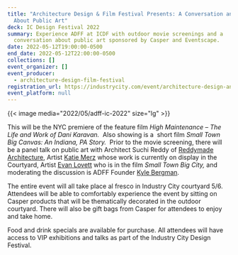```yaml
---
title: "Architecture Design & Film Festival Presents: A Conversation and Films
  About Public Art"
deck: IC Design Festival 2022
summary: Experience ADFF at ICDF with outdoor movie screenings and a
  conversation about public art sponsored by Casper and Eventscape.
date: 2022-05-12T19:00:00-0500
end_date: 2022-05-12T22:00:00-0500
collections: []
event_organizer: []
event_producer:
  - architecture-design-film-festival
registration_url: https://industrycity.com/event/architecture-design-and-film-festival-a-conversation-about-films-and-public-art-sponsored-by-casper/
event_platform: null
---
```

{{< image media="2022/05/adff-ic-2022" size="lg" >}}

This will be the NYC premiere of the feature film *High Maintenance – The Life and Work of Dani Karavan.*  Also showing is a  short film *Small Town Big Canvas: An Indiana, PA Story.*  Prior to the movie screening, there will be a panel talk on public art with Architect Suchi Reddy of [Reddymade Architecture](https://rmdny.com/), Artist [Katie Merz](http://www.katiemerz.com/) whose work is currently on display in the Courtyard, Artist [Evan Lovett](https://www.elovettart.com/) who is in the film *Small Town Big City,* and moderating the discussion is ADFF Founder [Kyle Bergman](https://adfilmfest.com/about-team.html).

The entire event will all take place al fresco in Industry City courtyard 5/6. Attendees will be able to comfortably experience the event by sitting on Casper products that will be thematically decorated in the outdoor courtyard. There will also be gift bags from Casper for attendees to enjoy and take home.

Food and drink specials are available for purchase. All attendees will have access to VIP exhibitions and talks as part of the Industry City Design Festival.
